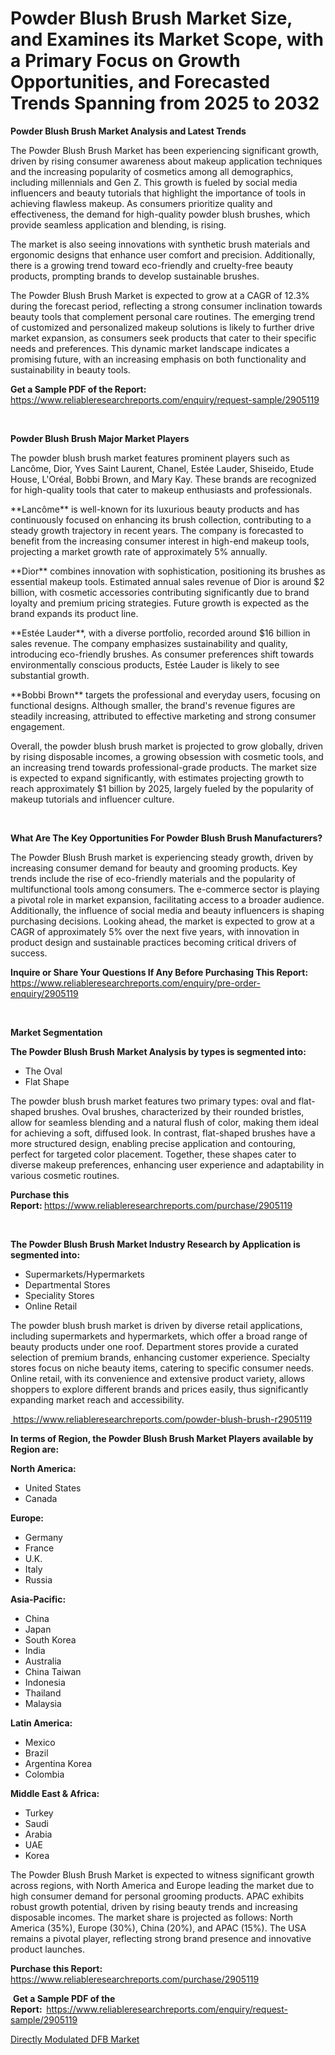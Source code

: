 <p><h1>Powder Blush Brush Market Size, and Examines its Market Scope, with a Primary Focus on Growth Opportunities, and Forecasted Trends Spanning from 2025 to 2032</h1></p><p><strong>Powder Blush Brush Market Analysis and Latest Trends</strong></p>
<p><p>The Powder Blush Brush Market has been experiencing significant growth, driven by rising consumer awareness about makeup application techniques and the increasing popularity of cosmetics among all demographics, including millennials and Gen Z. This growth is fueled by social media influencers and beauty tutorials that highlight the importance of tools in achieving flawless makeup. As consumers prioritize quality and effectiveness, the demand for high-quality powder blush brushes, which provide seamless application and blending, is rising.</p><p>The market is also seeing innovations with synthetic brush materials and ergonomic designs that enhance user comfort and precision. Additionally, there is a growing trend toward eco-friendly and cruelty-free beauty products, prompting brands to develop sustainable brushes.</p><p>The Powder Blush Brush Market is expected to grow at a CAGR of 12.3% during the forecast period, reflecting a strong consumer inclination towards beauty tools that complement personal care routines. The emerging trend of customized and personalized makeup solutions is likely to further drive market expansion, as consumers seek products that cater to their specific needs and preferences. This dynamic market landscape indicates a promising future, with an increasing emphasis on both functionality and sustainability in beauty tools.</p></p>
<p><strong>Get a Sample PDF of the Report:&nbsp;</strong> <a href="https://www.reliableresearchreports.com/enquiry/request-sample/2905119?utm_campaign=3037&utm_medium=2&utm_source=Github&utm_content=ia&utm_term=12032025&utm_id=powder-blush-brush">https://www.reliableresearchreports.com/enquiry/request-sample/2905119</a></p>
<p>&nbsp;</p>
<p><strong>Powder Blush Brush Major Market Players</strong></p>
<p><p>The powder blush brush market features prominent players such as Lancôme, Dior, Yves Saint Laurent, Chanel, Estée Lauder, Shiseido, Etude House, L'Oréal, Bobbi Brown, and Mary Kay. These brands are recognized for high-quality tools that cater to makeup enthusiasts and professionals.</p><p>**Lancôme** is well-known for its luxurious beauty products and has continuously focused on enhancing its brush collection, contributing to a steady growth trajectory in recent years. The company is forecasted to benefit from the increasing consumer interest in high-end makeup tools, projecting a market growth rate of approximately 5% annually.</p><p>**Dior** combines innovation with sophistication, positioning its brushes as essential makeup tools. Estimated annual sales revenue of Dior is around $2 billion, with cosmetic accessories contributing significantly due to brand loyalty and premium pricing strategies. Future growth is expected as the brand expands its product line.</p><p>**Estée Lauder**, with a diverse portfolio, recorded around $16 billion in sales revenue. The company emphasizes sustainability and quality, introducing eco-friendly brushes. As consumer preferences shift towards environmentally conscious products, Estée Lauder is likely to see substantial growth.</p><p>**Bobbi Brown** targets the professional and everyday users, focusing on functional designs. Although smaller, the brand's revenue figures are steadily increasing, attributed to effective marketing and strong consumer engagement.</p><p>Overall, the powder blush brush market is projected to grow globally, driven by rising disposable incomes, a growing obsession with cosmetic tools, and an increasing trend towards professional-grade products. The market size is expected to expand significantly, with estimates projecting growth to reach approximately $1 billion by 2025, largely fueled by the popularity of makeup tutorials and influencer culture.</p></p>
<p>&nbsp;</p>
<p><strong>What Are The Key Opportunities For Powder Blush Brush Manufacturers?</strong></p>
<p><p>The Powder Blush Brush market is experiencing steady growth, driven by increasing consumer demand for beauty and grooming products. Key trends include the rise of eco-friendly materials and the popularity of multifunctional tools among consumers. The e-commerce sector is playing a pivotal role in market expansion, facilitating access to a broader audience. Additionally, the influence of social media and beauty influencers is shaping purchasing decisions. Looking ahead, the market is expected to grow at a CAGR of approximately 5% over the next five years, with innovation in product design and sustainable practices becoming critical drivers of success.</p></p>
<p><strong>Inquire or Share Your Questions If Any Before Purchasing This Report:</strong> <a href="https://www.reliableresearchreports.com/enquiry/pre-order-enquiry/2905119?utm_campaign=3037&utm_medium=2&utm_source=Github&utm_content=ia&utm_term=12032025&utm_id=powder-blush-brush">https://www.reliableresearchreports.com/enquiry/pre-order-enquiry/2905119</a></p>
<p>&nbsp;</p>
<p><strong>Market Segmentation</strong></p>
<p><strong>The Powder Blush Brush Market Analysis by types is segmented into:</strong></p>
<p><ul><li>The Oval</li><li>Flat Shape</li></ul></p>
<p><p>The powder blush brush market features two primary types: oval and flat-shaped brushes. Oval brushes, characterized by their rounded bristles, allow for seamless blending and a natural flush of color, making them ideal for achieving a soft, diffused look. In contrast, flat-shaped brushes have a more structured design, enabling precise application and contouring, perfect for targeted color placement. Together, these shapes cater to diverse makeup preferences, enhancing user experience and adaptability in various cosmetic routines.</p></p>
<p><strong>Purchase this Report:&nbsp;</strong><a href="https://www.reliableresearchreports.com/purchase/2905119?utm_campaign=3037&utm_medium=2&utm_source=Github&utm_content=ia&utm_term=12032025&utm_id=powder-blush-brush">https://www.reliableresearchreports.com/purchase/2905119</a></p>
<p>&nbsp;</p>
<p><strong>The Powder Blush Brush Market Industry Research by Application is segmented into:</strong></p>
<p><ul><li>Supermarkets/Hypermarkets</li><li>Departmental Stores</li><li>Speciality Stores</li><li>Online Retail</li></ul></p>
<p><p>The powder blush brush market is driven by diverse retail applications, including supermarkets and hypermarkets, which offer a broad range of beauty products under one roof. Department stores provide a curated selection of premium brands, enhancing customer experience. Specialty stores focus on niche beauty items, catering to specific consumer needs. Online retail, with its convenience and extensive product variety, allows shoppers to explore different brands and prices easily, thus significantly expanding market reach and accessibility.</p></p>
<p><a href="https://www.reliableresearchreports.com/powder-blush-brush-r2905119?utm_campaign=3037&utm_medium=2&utm_source=Github&utm_content=ia&utm_term=12032025&utm_id=powder-blush-brush">&nbsp;https://www.reliableresearchreports.com/powder-blush-brush-r2905119</a></p>
<p><strong>In terms of Region, the Powder Blush Brush Market Players available by Region are:</strong></p>
<p>
    <p> <strong> North America: </strong>
        <ul>
            <li>United States</li>
            <li>Canada</li>
        </ul>
        </p> 
    <p> <strong> Europe: </strong>
        <ul>
            <li>Germany</li>
            <li>France</li>
            <li>U.K.</li>
            <li>Italy</li>
            <li>Russia</li>
        </ul>
        </p> 
    <p> <strong> Asia-Pacific: </strong>
        <ul>
            <li>China</li>
            <li>Japan</li>
            <li>South Korea</li>
            <li>India</li>
            <li>Australia</li>
            <li>China Taiwan</li>
            <li>Indonesia</li>
            <li>Thailand</li>
            <li>Malaysia</li>
        </ul>
        </p> 
    <p> <strong> Latin America: </strong>
        <ul>
            <li>Mexico</li>
            <li>Brazil</li>
            <li>Argentina Korea</li>
            <li>Colombia</li>
        </ul>
        </p> 
    <p> <strong> Middle East & Africa: </strong>
        <ul>
            <li>Turkey</li>
            <li>Saudi</li>
            <li>Arabia</li>
            <li>UAE</li>
            <li>Korea</li>
        </ul>
    </p>
    </p>
<p><p>The Powder Blush Brush Market is expected to witness significant growth across regions, with North America and Europe leading the market due to high consumer demand for personal grooming products. APAC exhibits robust growth potential, driven by rising beauty trends and increasing disposable incomes. The market share is projected as follows: North America (35%), Europe (30%), China (20%), and APAC (15%). The USA remains a pivotal player, reflecting strong brand presence and innovative product launches.</p></p>
<p><strong>Purchase this Report: </strong><a href="https://www.reliableresearchreports.com/purchase/2905119?utm_campaign=3037&utm_medium=2&utm_source=Github&utm_content=ia&utm_term=12032025&utm_id=powder-blush-brush">https://www.reliableresearchreports.com/purchase/2905119</a></p>
<p>&nbsp;<strong>Get a Sample PDF of the Report:&nbsp;&nbsp;</strong><a href="https://www.reliableresearchreports.com/enquiry/request-sample/2905119?utm_campaign=3037&utm_medium=2&utm_source=Github&utm_content=ia&utm_term=12032025&utm_id=powder-blush-brush">https://www.reliableresearchreports.com/enquiry/request-sample/2905119</a></p>
<p><strong></strong></p>
<p><p><a href="https://github.com/DianaWilson796/Market-Research-Report-List-1/blob/main/directly-modulated-dfb-market.md?utm_campaign=3037&utm_medium=2&utm_source=Github&utm_content=ia&utm_term=12032025&utm_id=powder-blush-brush">Directly Modulated DFB Market</a></p></p>
